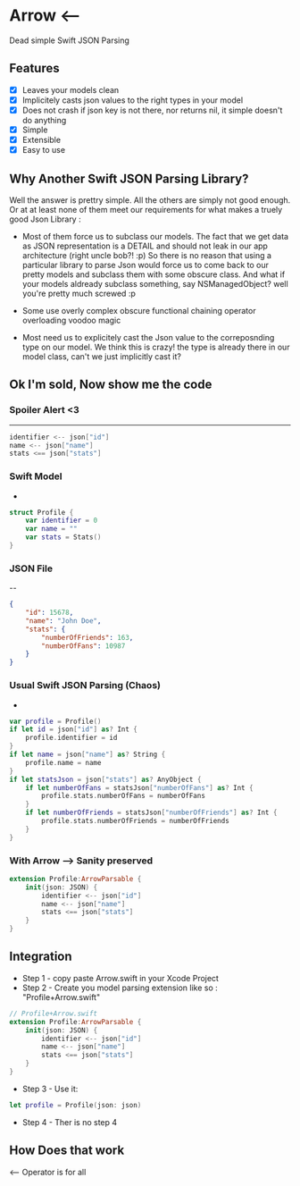 # Arrow <--
Dead simple Swift JSON Parsing

## Features

- [x] Leaves your models clean
- [x] Implicitely casts json values to the right types in your model
- [x] Does not crash if json key is not there, nor returns nil, it simple doesn't do anything
- [x] Simple
- [x] Extensible
- [x] Easy to use

## Why Another Swift JSON Parsing Library?


Well the answer is prettry simple. All the others are simply not good enough.
Or at at least none of them meet our requirements for what makes a truely good Json Library :

- Most of them force us to subclass our models. The fact that we get data as JSON representation is a DETAIL and should not leak in our app architecture (right uncle bob?! :p) So there is no reason that using a particular library to parse Json would force us to come back to our pretty models and subclass them with some obscure class. And what if your models aldready subclass something, say NSManagedObject? well you're pretty much screwed :p

- Some use overly complex obscure functional chaining operator overloading voodoo magic

- Most need us to explicitely cast the Json value to the correposnding type on our model. We think this is crazy! the type is already there in our model class, can't we just implicitly cast it?


## Ok I'm sold, Now show me the code

### Spoiler Alert <3
---
```swift
identifier <-- json["id"]
name <-- json["name"]
stats <== json["stats"]
```

### Swift Model
-
```swift
struct Profile {
    var identifier = 0
    var name = ""
    var stats = Stats()
}
```

### JSON File
--
```json
{
    "id": 15678,
    "name": "John Doe",
    "stats": {
        "numberOfFriends": 163,
        "numberOfFans": 10987
    }
}
```
### Usual Swift JSON Parsing (Chaos)
-
```swift
var profile = Profile()
if let id = json["id"] as? Int {
    profile.identifier = id
}  
if let name = json["name"] as? String {
    profile.name = name
}
if let statsJson = json["stats"] as? AnyObject {
    if let numberOfFans = statsJson["numberOfFans"] as? Int {
        profile.stats.numberOfFans = numberOfFans
    }
    if let numberOfFriends = statsJson["numberOfFriends"] as? Int {
        profile.stats.numberOfFriends = numberOfFriends
    }
}
```
### With Arrow --> Sanity preserved
```swift
extension Profile:ArrowParsable {
    init(json: JSON) {
        identifier <-- json["id"]
        name <-- json["name"]
        stats <== json["stats"]
    }
}
```


## Integration
- Step 1 - copy paste Arrow.swift in your Xcode Project
- Step 2 - Create you model parsing extension like so : "Profile+Arrow.swift"
```swift
// Profile+Arrow.swift
extension Profile:ArrowParsable {
    init(json: JSON) {
        identifier <-- json["id"]
        name <-- json["name"]
        stats <== json["stats"]
    }
}
```
- Step 3 - Use it:
```swift
let profile = Profile(json: json)
```
- Step 4 - Ther is no step 4

 
## How Does that work

<-- Operator is for all


